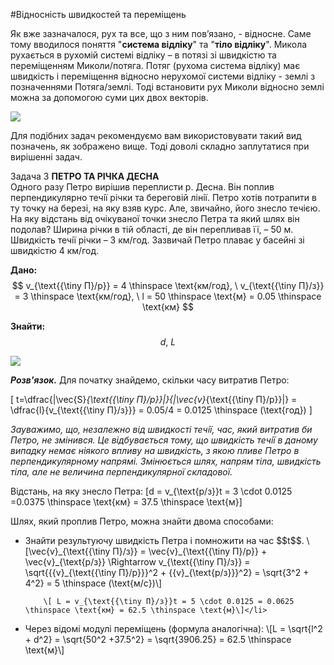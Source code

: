 #Вiдноснiсть швидкостей та перемiщень

Як вже зазначалося, рух та все, що з ним пов’язано, - вiдносне. Саме тому вводилося поняття "<b>система вiдлiку</b>" та "<b>тiло вiдлiку</b>". Микола рухається в рухомiй системi вiдлiку – в потязi зi швидкiстю та перемiщенням <p1>Миколи/потяга</p1>. Потяг (рухома система вiдлiку) має швидкiсть i перемiщення вiдносно нерухомої системи вiдлiку - землi з позначеннями <p1>Потяга/землi</p1>. Тодi встановити рух Миколи вiдносно землi можна за допомогою суми цих двох векторiв.


<img src="https://rawgit.com/chudaol/ed-era-book-physics/master/images/chapter_1/9.png" class="image"/>


Для подiбних задач рекомендуємо вам використовувати такий вид позначень, як зображено вище. Тодi доволi складно заплутатися при вирiшеннi задач.

<div class="task-wrap">
<span class="task">Задача 3</span> <b>ПЕТРО ТА РIЧКА ДЕСНА</b>
<div class="task-text">
Одного разу Петро вирiшив переплисти р. Десна. Вiн поплив перпендикулярно
течiї рiчки та береговiй лiнiї. Петро хотiв потрапити в ту точку на березi, на яку взяв курс. Але, звичайно, його знесло течiєю. На яку вiдстань вiд очiкуваної точки знесло Петра та який шлях вiн подолав? Ширина рiчки в тiй областi, де вiн перепливав її, – 50 м. Швидкiсть течiї рiчки – 3 км/год. Зазвичай Петро плаває у басейнi зi швидкiстю 4 км/год.


<b>Дано:</b> $$ v_{\text{{\tiny П}/р}} = 4 \thinspace \text{км/год}, \ v_{\text{{\tiny П}/з}} = 3 \thinspace \text{км/год}, \ l = 50 \thinspace \text{м} = 0.05 \thinspace \text{км} $$


<b>Знайти:</b> $$ d, \ L$$

<img src="https://rawgit.com/chudaol/ed-era-book-physics/master/images/chapter_1/10.svg" class="image"/>

<b><i>Розв'язок.</b></i>  Для початку знайдемо, скiльки часу витратив Петро:

\[ t=\dfrac{|\vec{S}_{\text{{\tiny П}/р}}|}{|\vec{v}_{\text{{\tiny П}/р}}|} = \dfrac{l}{v_{\text{{\tiny П}/з}}} = 0.05/4 = 0.0125 \thinspace (\text{год}) \]


<i>Зауважимо, що, незалежно вiд швидкостi течiї, час, який витратив би Петро, не змiнився. Це вiдбувається тому, що швидкiсть течiї в даному випадку немає нiякого впливу на швидкiсть, з якою пливе Петро в перпендикулярному напрямi. Змiнюється шлях, напрям тiла, швидкiсть тiла, але не величина перпендикулярної складової.</i>

Вiдстань, на яку знесло Петра: 
\[d = v_{\text{р/з}}t = 3 \cdot 0.0125 =0.0375 \thinspace \text{км} = 37.5 \thinspace \text{м}\]

Шлях, який проплив Петро, можна знайти двома способами:

<ul type="1">
  <li>Знайти результуючу швидкiсть Петра i помножити на час $$t$$.
		\[\vec{v}_{\text{{\tiny П}/з}} = \vec{v}_{\text{{\tiny П}/р}} + \vec{v}_{\text{р/з}} \Rightarrow v_{\text{{\tiny П}/з}} = \sqrt{{{v}_{\text{{\tiny П}/р}}}^2 + {{v}_{\text{р/з}}}^2} = \sqrt{3^2 + 4^2} = 5 \thinspace (\text{м/с})\]
			
        \[ L = v_{\text{{\tiny П}/з}}t = 5 \cdot 0.0125 = 0.0625 \thinspace \text{км} = 62.5 \thinspace \text{м}\]</li>
        
  <li>Через вiдомi модулi перемiщень (формула аналогiчна):
	 		\[L = \sqrt{l^2 + d^2} = \sqrt{50^2 +37.5^2} = \sqrt{3906.25} = 62.5 \thinspace \text{м}\]</li>
</ul>
</div>
</div>
